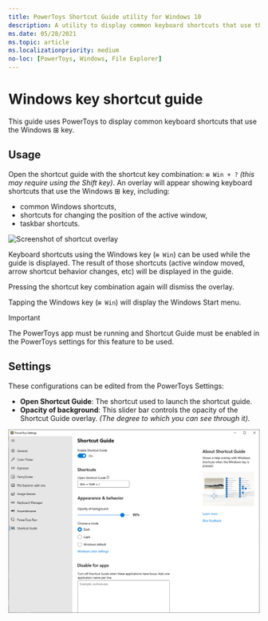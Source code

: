 ```yaml
---
title: PowerToys Shortcut Guide utility for Windows 10
description: A utility to display common keyboard shortcuts that use the Windows ⊞ key
ms.date: 05/28/2021
ms.topic: article
ms.localizationpriority: medium
no-loc: [PowerToys, Windows, File Explorer]
---
```


# Windows key shortcut guide

This guide uses PowerToys to display common keyboard shortcuts that use the Windows ⊞ key.

## Usage

Open the shortcut guide with the shortcut key combination: `⊞ Win + ?` *(this may require using the Shift key)*. An overlay will appear showing keyboard shortcuts that use the Windows ⊞ key, including:

- common Windows shortcuts,
- shortcuts for changing the position of the active window,
- taskbar shortcuts.

![Screenshot of shortcut overlay](../images/pt-shortcut-guide-large.png)

Keyboard shortcuts using the Windows key (`⊞ Win`) can be used while the guide is displayed. The result of those shortcuts (active window moved, arrow shortcut behavior changes, etc) will be displayed in the guide.

Pressing the shortcut key combination again will dismiss the overlay.

Tapping the Windows key (`⊞ Win`) will display the Windows Start menu.

> [!IMPORTANT]
> The PowerToys app must be running and Shortcut Guide must be enabled in the PowerToys settings for this feature to be used.

## Settings

These configurations can be edited from the PowerToys Settings:

- **Open Shortcut Guide**: The shortcut used to launch the shortcut guide.
- **Opacity of background**: This slider bar controls the opacity of the Shortcut Guide overlay. *(The degree to which you can see through it).*

![Image of the Options](../images/pt-shortcut-guide-settings.png)
